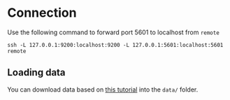 # Connection
Use the following command to forward port 5601 to localhost from `remote`

```
ssh -L 127.0.0.1:9200:localhost:9200 -L 127.0.0.1:5601:localhost:5601 remote
```

## Loading data
You can download data based on [this tutorial](https://www.elastic.co/guide/en/kibana/current/tutorial-build-dashboard.html#tutorial-load-dataset) into the `data/` folder.
